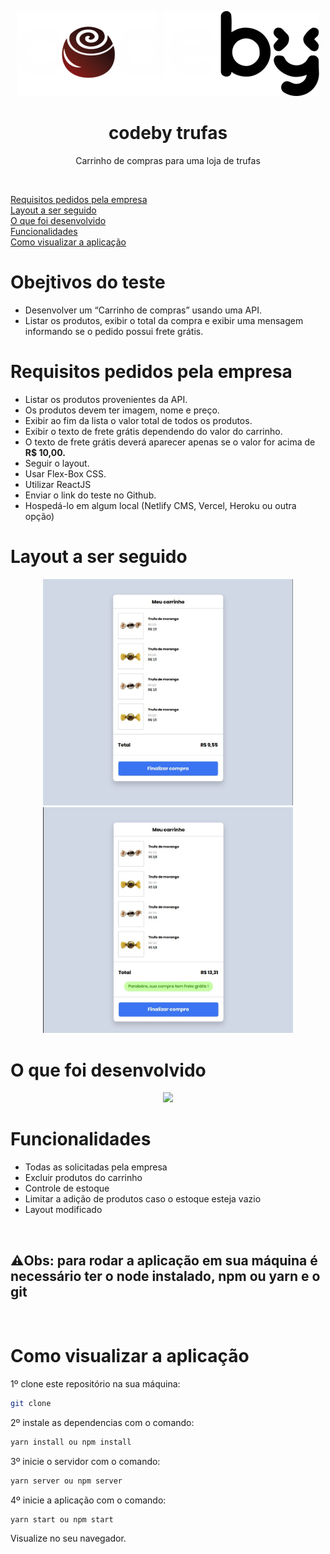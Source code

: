 <p align="center">
  <img src="/src/assets/images/codetrufas.svg" />
</p>

<h1 align="center">codeby trufas</h1>
<p align="center">Carrinho de compras para uma loja de trufas</p>

<br />

<p align="left">
<a href="#requisitos-pedidos-pela-empresa">Requisitos pedidos pela empresa</a></br>
<a href="#layout-a-ser-seguido">Layout a ser seguido</a></br>
<a href="#o-que-foi-desenvolvido">O que foi desenvolvido</a></br>
<a href="#funcionalidades">Funcionalidades</a></br>
<a href="#como-visualizar-a-aplicacao">Como visualizar a aplicação</a></br>
</p>

# Obejtivos do teste

- Desenvolver um “Carrinho de compras” usando uma API.
- Listar os produtos, exibir o total da compra e exibir uma mensagem informando se o pedido possui frete grátis.

# Requisitos pedidos pela empresa

- Listar os produtos provenientes da API.
- Os produtos devem ter imagem, nome e preço.
- Exibir ao fim da lista o valor total de todos os produtos.
- Exibir o texto de frete grátis dependendo do valor do carrinho.
- O texto de frete grátis deverá aparecer apenas se o valor for acima de **R$ 10,00.**
- Seguir o layout.
- Usar Flex-Box CSS.
- Utilizar ReactJS
- Enviar o link do teste no Github.
- Hospedá-lo em algum local (Netlify CMS, Vercel, Heroku ou outra opção)

# Layout a ser seguido

<div align="center">
<img src="/src/assets/images/abaixo-de-10.jpg" width="400px"/>
<img src="/src/assets/images/acima-de-10.jpg" width="400px"/>
</div>
  
# O que foi desenvolvido

<div align="center">
<img src="/src/assets/images/codeby.gif" width="800px"/>
</div>
  
# Funcionalidades

- Todas as solicitadas pela empresa
- Excluir produtos do carrinho
- Controle de estoque
- Limitar a adição de produtos caso o estoque esteja vazio
- Layout modificado

</br><h2>⚠️Obs: para rodar a aplicação em sua máquina é necessário ter o node instalado, npm ou yarn e o git</h2></br>

# Como visualizar a aplicação

1º clone este repositório na sua máquina:

```sh
git clone
```

2º instale as dependencias com o comando:

```sh
yarn install ou npm install
```

3º inicie o servidor com o comando:

```sh
yarn server ou npm server
```

4º inicie a aplicação com o comando:

```sh
yarn start ou npm start
```

Visualize no seu navegador.
